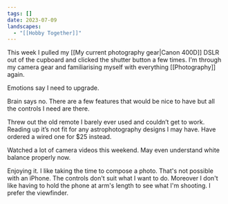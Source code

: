 ```yaml
---
tags: []
date: 2023-07-09
landscapes:
  - "[[Hobby Together]]"
---
```

This week I pulled my [[My current photography gear|Canon 400D]] DSLR out of the cupboard and clicked the shutter button a few times. I'm through my camera gear and familiarising myself with everything [[Photography]] again.

Emotions say I need to upgrade.

Brain says no. There are a few features that would be nice to have but all the controls I need are there.

Threw out the old remote I barely ever used and couldn’t get to work. Reading up it’s not fit for any astrophotography designs I may have. Have ordered a wired one for $25 instead.

Watched a lot of camera videos this weekend. May even understand white balance properly now.

Enjoying it. I like taking the time to compose a photo. That's not possible with an iPhone. The controls don't suit what I want to do. Moreover I don't like having to hold the phone at arm's length to see what I'm shooting. I prefer the viewfinder.
